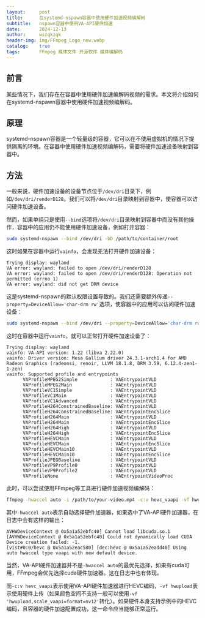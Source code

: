 ```yaml
---
layout:     post
title:      在systemd-nspawn容器中使用硬件加速视频编解码
subtitle:   nspawn容器中使用VA-API硬件加速
date:       2024-12-13
author:     wszqkzqk
header-img: img/FFmpeg_Logo_new.webp
catalog:    true
tags:       FFmpeg 媒体文件 开源软件 媒体编解码
---
```


## 前言

某些情况下，我们存在在容器中使用硬件加速编解码视频的需求。本文将介绍如何在systemd-nspawn容器中使用硬件加速视频编解码。

## 原理

systemd-nspawn容器是一个轻量级的容器，它可以在不使用虚拟机的情况下提供隔离的环境。在容器中使用硬件加速视频编解码，需要将硬件加速设备映射到容器中。

## 方法

一般来说，硬件加速设备的设备节点位于`/dev/dri`目录下，例如`/dev/dri/renderD128`。我们可以将`/dev/dri`目录映射到容器中，使容器可以访问硬件加速设备。

然而，如果单纯只是使用`--bind`选项将`/dev/dri`目录映射到容器中而没有其他操作，容器中的应用仍不能使用硬件加速设备，例如打开容器：

```bash
sudo systemd-nspawn --bind /dev/dri -bD /path/to/container/root
```

这时如果在容器中运行`vainfo`，会发现无法打开硬件加速设备：

```log
Trying display: wayland
VA error: wayland: failed to open /dev/dri/renderD128
VA error: wayland: failed to open /dev/dri/renderD128: Operation not permitted (errno 1)
VA error: wayland: did not get DRM device
```

这是systemd-nspawn的默认权限设置导致的。我们还需要额外传递`--property=DeviceAllow='char-drm rw'`选项，使容器中的应用可以访问硬件加速设备：

```bash
sudo systemd-nspawn --bind /dev/dri --property=DeviceAllow='char-drm rw' -bD /path/to/container/root
```

这时在容器中运行`vainfo`，就可以正常打开硬件加速设备了：

```log
Trying display: wayland
vainfo: VA-API version: 1.22 (libva 2.22.0)
vainfo: Driver version: Mesa Gallium driver 24.3.1-arch1.4 for AMD Radeon Graphics (radeonsi, renoir, LLVM 18.1.8, DRM 3.59, 6.12.4-zen1-1-zen)
vainfo: Supported profile and entrypoints
      VAProfileMPEG2Simple            : VAEntrypointVLD
      VAProfileMPEG2Main              : VAEntrypointVLD
      VAProfileVC1Simple              : VAEntrypointVLD
      VAProfileVC1Main                : VAEntrypointVLD
      VAProfileVC1Advanced            : VAEntrypointVLD
      VAProfileH264ConstrainedBaseline: VAEntrypointVLD
      VAProfileH264ConstrainedBaseline: VAEntrypointEncSlice
      VAProfileH264Main               : VAEntrypointVLD
      VAProfileH264Main               : VAEntrypointEncSlice
      VAProfileH264High               : VAEntrypointVLD
      VAProfileH264High               : VAEntrypointEncSlice
      VAProfileHEVCMain               : VAEntrypointVLD
      VAProfileHEVCMain               : VAEntrypointEncSlice
      VAProfileHEVCMain10             : VAEntrypointVLD
      VAProfileHEVCMain10             : VAEntrypointEncSlice
      VAProfileJPEGBaseline           : VAEntrypointVLD
      VAProfileVP9Profile0            : VAEntrypointVLD
      VAProfileVP9Profile2            : VAEntrypointVLD
      VAProfileNone                   : VAEntrypointVideoProc
```

此时，可以尝试使用FFmpeg等工具进行硬件加速视频编解码：

```bash
ffmpeg -hwaccel auto -i /path/to/your-video.mp4 -c:v hevc_vaapi -vf hwupload -c:a copy output.mp4
```

其中`-hwaccel auto`表示自动选择硬件加速器，如果选中了VA-API硬件加速器，在日志中会有这样的输出：

```log
AVHWDeviceContext @ 0x5a1a52ebfc40] Cannot load libcuda.so.1
[AVHWDeviceContext @ 0x5a1a52ebfc40] Could not dynamically load CUDA
Device creation failed: -1.
[vist#0:0/hevc @ 0x5a1a52eac580] [dec:hevc @ 0x5a1a52eadd40] Using auto hwaccel type vaapi with new default device.
```

当然，VA-API硬件加速器并不是`-hwaccel auto`的最优先选择，如果有cuda可用，FFmpeg会优先选择cuda硬件加速器。这在日志中也有体现。

而`-c:v hevc_vaapi`表示使用VA-API硬件加速器进行HEVC编码，`-vf hwupload`表示使用硬件上传（如果颜色空间不支持一般可以使用`-vf 'hwupload,scale_vaapi=format=nv12'`转化）。如果硬件本身支持示例中的HEVC编码，且容器的硬件加速配置成功，这一命令应当能够正常运行。
